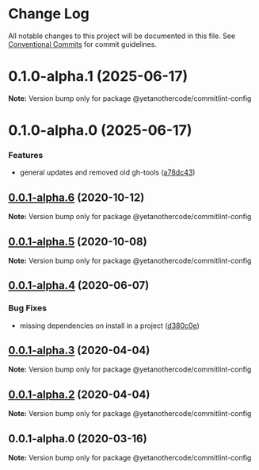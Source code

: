 # Change Log

All notable changes to this project will be documented in this file.
See [Conventional Commits](https://conventionalcommits.org) for commit guidelines.

# 0.1.0-alpha.1 (2025-06-17)

**Note:** Version bump only for package @yetanothercode/commitlint-config

# 0.1.0-alpha.0 (2025-06-17)

### Features

- general updates and removed old gh-tools ([a78dc43](https://github.com/yetanothercode/yet-another/commit/a78dc43a9256da044c3ad29dd10fcd927a5e202d))

## [0.0.1-alpha.6](https://github.com/yetanothercode/commitlint-config/compare/@yetanothercode/commitlint-config@0.0.1-alpha.5...@yetanothercode/commitlint-config@0.0.1-alpha.6) (2020-10-12)

**Note:** Version bump only for package @yetanothercode/commitlint-config

## [0.0.1-alpha.5](https://github.com/yetanothercode/yet-another/compare/@yetanothercode/commitlint-config@0.0.1-alpha.4...@yetanothercode/commitlint-config@0.0.1-alpha.5) (2020-10-08)

**Note:** Version bump only for package @yetanothercode/commitlint-config

## [0.0.1-alpha.4](https://github.com/yetanothercode/yet-another/compare/@yetanothercode/commitlint-config@0.0.1-alpha.3...@yetanothercode/commitlint-config@0.0.1-alpha.4) (2020-06-07)

### Bug Fixes

- missing dependencies on install in a project ([d380c0e](https://github.com/yetanothercode/yet-another/commit/d380c0edb2a9930bdede0dfc535bac40357b055f))

## [0.0.1-alpha.3](https://github.com/yetanothercode/yet-another/compare/@yetanothercode/commitlint-config@0.0.1-alpha.2...@yetanothercode/commitlint-config@0.0.1-alpha.3) (2020-04-04)

**Note:** Version bump only for package @yetanothercode/commitlint-config

## [0.0.1-alpha.2](https://github.com/yetanothercode/yet-another/compare/@yetanothercode/commitlint-config@0.0.1-alpha.0...@yetanothercode/commitlint-config@0.0.1-alpha.2) (2020-04-04)

**Note:** Version bump only for package @yetanothercode/commitlint-config

## 0.0.1-alpha.0 (2020-03-16)

**Note:** Version bump only for package @yetanothercode/commitlint-config
